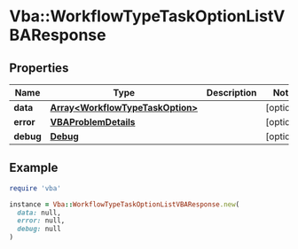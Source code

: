 # Vba::WorkflowTypeTaskOptionListVBAResponse

## Properties

| Name | Type | Description | Notes |
| ---- | ---- | ----------- | ----- |
| **data** | [**Array&lt;WorkflowTypeTaskOption&gt;**](WorkflowTypeTaskOption.md) |  | [optional] |
| **error** | [**VBAProblemDetails**](VBAProblemDetails.md) |  | [optional] |
| **debug** | [**Debug**](Debug.md) |  | [optional] |

## Example

```ruby
require 'vba'

instance = Vba::WorkflowTypeTaskOptionListVBAResponse.new(
  data: null,
  error: null,
  debug: null
)
```

